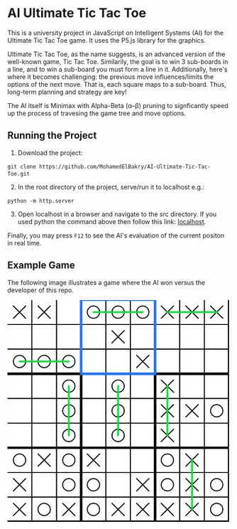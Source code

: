 # AI Ultimate Tic Tac Toe
This is a university project in JavaScript on Intelligent Systems (AI) for the Ultimate Tic Tac Toe game.
It uses the P5.js library for the graphics.

Ultimate Tic Tac Toe, as the name suggests, is an advanced version of the well-known game, Tic Tac Toe.
Similarily, the goal is to win 3 sub-boards in a line, and to win a sub-board you must form a line in it. Additionally, here's where it becomes challenging:
the previous move influences/limits the options of the next move. That is, each square maps to a sub-board. Thus, long-term planning and strategy are key! 

The AI itself is Minimax with Alpha-Beta (α–β) pruning to signficantly speed up the process of travesing the game tree and move options.

## Running the Project
  1. Download the project: 
 ```shell
 git clone https://github.com/MohamedElBakry/AI-Ultimate-Tic-Tac-Toe.git
 ```
  2. In the root directory of the project, serve/run it to localhost e.g.: 
  ```shell
  python -m http.server
  ```
  3. Open localhost in a browser and navigate to the src directory. If you used python the command above then follow this link: [localhost](http://localhost:8000/src).

Finally, you may press `F12` to see the AI's evaluation of the current positon in real time.

 ## Example Game
 The following image illustrates a game where the AI won versus the developer of this repo.
 
 ![The AI being victorious over a human.](images/Example-AI-Victory.png)
